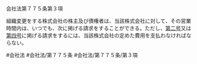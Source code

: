 会社法第７７５条第３項

組織変更をする株式会社の株主及び債権者は、当該株式会社に対して、その営業時間内は、いつでも、次に掲げる請求をすることができる。ただし、[第二号](会社法＿＿＿＿第７７５条第３項第２号)又は[第四号](会社法＿＿＿＿第７７５条第３項第４号)に掲げる請求をするには、当該株式会社の定めた費用を支払わなければならない。

#会社法
#会社法/第７７５条
#会社法/第７７５条/第３項

